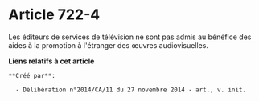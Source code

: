 # Article 722-4

Les éditeurs de services de télévision ne sont pas admis au bénéfice des aides à la promotion à l'étranger des œuvres
audiovisuelles.

**Liens relatifs à cet article**

	**Créé par**:

	  - Délibération n°2014/CA/11 du 27 novembre 2014 - art., v. init.
